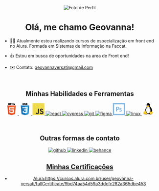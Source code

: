 <div align="center">
<img alt="Foto de Perfil" width="260" height="260" src="https://avatars.githubusercontent.com/u/82105073?v=4">

  
# Olá, me chamo Geovanna!
  
</div>
  

- 👨‍🎓 Atualmente estou realizando cursos de especialização em front end no Alura. Formada em Sistemas de Informação na Faccat.
  

- 👍 Estou em busca de oportunidades na area de Front end!  
  

- ✉️ Contato: geovannaversati@gmail.com
  

<br/>  

<div align="center">
  
## Minhas Habilidades e Ferramentas
  
  
<div align="center"><tr><td align="top" width="33%">

  
<p align="center"> <a href="https://www.w3.org/html/" target="_blank" rel="noreferrer"> <img src="https://raw.githubusercontent.com/devicons/devicon/master/icons/html5/html5-original-wordmark.svg" alt="html5" width="40" height="40"/> </a> <a href="https://www.w3schools.com/css/" target="_blank" rel="noreferrer"> <img src="https://raw.githubusercontent.com/devicons/devicon/master/icons/css3/css3-original-wordmark.svg" alt="css3" width="40" height="40"/> </a> <a href="https://developer.mozilla.org/en-US/docs/Web/JavaScript" target="_blank" rel="noreferrer"> <img src="https://raw.githubusercontent.com/devicons/devicon/master/icons/javascript/javascript-original.svg" alt="javascript" width="40" height="40"/> </a> <a href="https://pt-br.reactjs.org/ target="_blank" rel="noreferrer"> <img src="https://www.vectorlogo.zone/logos/reactjs/reactjs-icon.svg" alt="react" width="40" height="40"/> </a>  <a href="https://www.cypress.io target="_blank" rel="noreferrer"> <img src="https://github.com/get-icon/geticon/blob/master/icons/cypress.svg" alt="cypress" width="40" height="40"/> </a> <a href="https://git-scm.com/" target="_blank" rel="noreferrer"> <img src="https://www.vectorlogo.zone/logos/git-scm/git-scm-icon.svg" alt="git" width="40" height="40"/> </a> <a href="https://www.figma.com/" target="_blank" rel="noreferrer"> <img src="https://www.vectorlogo.zone/logos/figma/figma-icon.svg" alt="figma" width="40" height="40"/> </a> <a href="https://www.photoshop.com/en" target="_blank" rel="noreferrer"> <img src="https://raw.githubusercontent.com/devicons/devicon/master/icons/photoshop/photoshop-line.svg" alt="photoshop" width="40" height="40"/> </a> <a href<a href="https://www.canva.com/" target="_blank" rel="noreferrer"> <img src="https://www.vectorlogo.zone/logos/canva/canva-icon.svg" alt="linux" width="40" height="40"/> </a> <a href<a href="https://www.linux.org/" target="_blank" rel="noreferrer"> <img src="https://raw.githubusercontent.com/devicons/devicon/master/icons/linux/linux-original.svg" alt="linux" width="40" height="40"/> </a>  </p>

</div>
 
<br/>  

<div align="center">
  
## Outras formas de contato  

</div>
  
<div align="center">
<a href="https://github.com/GiVersati" target="_blank">
<img src=https://img.shields.io/badge/github-%2324292e.svg?&style=for-the-badge&logo=github&logoColor=white alt=github style="margin-bottom: 5px;" />
</a>
<a href="https://www.linkedin.com/in/geovanna-versati-032b37193" target="_blank">
<img src=https://img.shields.io/badge/linkedin-%231E77B5.svg?&style=for-the-badge&logo=linkedin&logoColor=white alt=linkedin style="margin-bottom: 5px;" />
</a>
<a href="https://www.behance.net/giversatti" target="_blank"> <img src=https://img.shields.io/badge/Behance-0054F7?style=for-the-badge&logo=behance&logoColor=white alt=behance style="margin-bottom: 5px;" />
 
</div>  

<div align="center">
  
## Minhas Certificações  

</div>
  
- Alura:https://cursos.alura.com.br/user/geovanna-versati/fullCertificate/9bd74aa54d59a3ddcfc282a365dbe453

<br/> 


